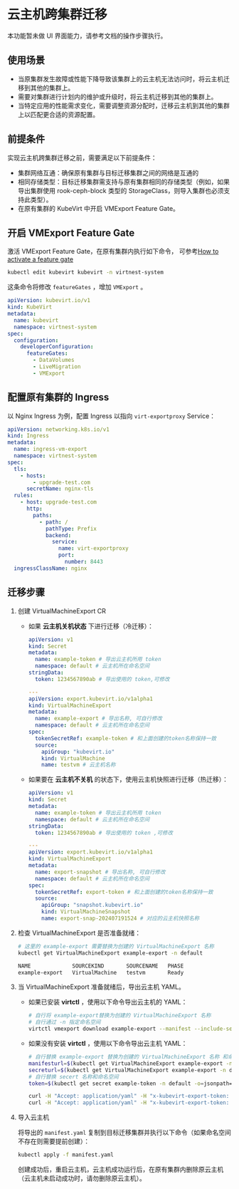 # 云主机跨集群迁移

本功能暂未做 UI 界面能力，请参考文档的操作步骤执行。

## 使用场景

- 当原集群发生故障或性能下降导致该集群上的云主机无法访问时，将云主机迁移到其他的集群上。
- 需要对集群进行计划内的维护或升级时，将云主机迁移到其他的集群上。
- 当特定应用的性能需求变化，需要调整资源分配时，迁移云主机到其他的集群上以匹配更合适的资源配置。

## 前提条件

实现云主机跨集群迁移之前，需要满足以下前提条件：

- 集群网络互通：确保原有集群与目标迁移集群之间的网络是互通的
- 相同存储类型：目标迁移集群需支持与原有集群相同的存储类型（例如，如果导出集群使用 rook-ceph-block 类型的 StorageClass，则导入集群也必须支持此类型）。
- 在原有集群的 KubeVirt 中开启 VMExport Feature Gate。

## 开启 VMExport Feature Gate

激活 VMExport Feature Gate，在原有集群内执行如下命令，
可参考[How to activate a feature gate](https://kubevirt.io/user-guide/cluster_admin/activating_feature_gates/#how-to-activate-a-feature-gate)

```sh
kubectl edit kubevirt kubevirt -n virtnest-system
```

这条命令将修改 `featureGates` ，增加 `VMExport` 。

```yaml
apiVersion: kubevirt.io/v1
kind: KubeVirt
metadata:
  name: kubevirt
  namespace: virtnest-system
spec:
  configuration:
    developerConfiguration:
      featureGates:
        - DataVolumes
        - LiveMigration
        - VMExport
```

## 配置原有集群的 Ingress

以 Nginx Ingress 为例，配置 Ingress 以指向 `virt-exportproxy` Service：

```yaml
apiVersion: networking.k8s.io/v1
kind: Ingress
metadata:
  name: ingress-vm-export
  namespace: virtnest-system
spec:
  tls:
    - hosts:
        - upgrade-test.com
      secretName: nginx-tls
  rules:
    - host: upgrade-test.com
      http:
        paths:
          - path: /
            pathType: Prefix
            backend:
              service:
                name: virt-exportproxy
                port:
                  number: 8443
  ingressClassName: nginx
```

## 迁移步骤

1. 创建 VirtualMachineExport CR

    - 如果 **云主机关机状态** 下进行迁移（冷迁移）：

        ```yaml
        apiVersion: v1
        kind: Secret
        metadata:
          name: example-token # 导出云主机所用 token
          namespace: default # 云主机所在命名空间
        stringData:
          token: 1234567890ab # 导出使用的 token,可修改
    
        ---
        apiVersion: export.kubevirt.io/v1alpha1
        kind: VirtualMachineExport
        metadata:
          name: example-export # 导出名称, 可自行修改
          namespace: default # 云主机所在命名空间
        spec:
          tokenSecretRef: example-token # 和上面创建的token名称保持一致
          source:
            apiGroup: "kubevirt.io"
            kind: VirtualMachine
            name: testvm # 云主机名称
        ```

    - 如果要在 **云主机不关机** 的状态下，使用云主机快照进行迁移（热迁移）：

        ```yaml
        apiVersion: v1
        kind: Secret
        metadata:
          name: example-token # 导出云主机所用 token
          namespace: default # 云主机所在命名空间
        stringData:
          token: 1234567890ab # 导出使用的 token ,可修改
    
        ---
        apiVersion: export.kubevirt.io/v1alpha1
        kind: VirtualMachineExport
        metadata:
          name: export-snapshot # 导出名称, 可自行修改
          namespace: default # 云主机所在命名空间
        spec:
          tokenSecretRef: export-token # 和上面创建的token名称保持一致
          source:
            apiGroup: "snapshot.kubevirt.io"
            kind: VirtualMachineSnapshot
            name: export-snap-202407191524 # 对应的云主机快照名称
        ```

1. 检查 VirtualMachineExport 是否准备就绪：
    
    ```sh
    # 这里的 example-export 需要替换为创建的 VirtualMachineExport 名称
    kubectl get VirtualMachineExport example-export -n default
    
    NAME             SOURCEKIND       SOURCENAME   PHASE
    example-export   VirtualMachine   testvm       Ready
    ```

1. 当 VirtualMachineExport 准备就绪后，导出云主机 YAML。

    - 如果已安装 **virtctl** ，使用以下命令导出云主机的 YAML：

        ```sh
        # 自行将 example-export替换为创建的 VirtualMachineExport 名称
        # 自行通过 -n 指定命名空间
        virtctl vmexport download example-export --manifest --include-secret --output=manifest.yaml
        ```

    - 如果没有安装 **virtctl** ，使用以下命令导出云主机 YAML：

        ```sh
        # 自行替换 example-export 替换为创建的 VirtualMachineExport 名称 和命名空间
        manifesturl=$(kubectl get VirtualMachineExport example-export -n default -o=jsonpath='{.status.links.internal.manifests[0].url}')
        secreturl=$(kubectl get VirtualMachineExport example-export -n default -o=jsonpath='{.status.links.internal.manifests[1].url}')
        # 自行替换 secert 名称和命名空间
        token=$(kubectl get secret example-token -n default -o=jsonpath='{.data.token}' | base64 -d)
    
        curl -H "Accept: application/yaml" -H "x-kubevirt-export-token: $token"  --insecure  $secreturl > manifest.yaml
        curl -H "Accept: application/yaml" -H "x-kubevirt-export-token: $token"  --insecure  $manifesturl >> manifest.yaml
        ```

1. 导入云主机

    将导出的 `manifest.yaml` 复制到目标迁移集群并执行以下命令（如果命名空间不存在则需要提前创建）：

    ```sh
    kubectl apply -f manifest.yaml
    ```
    创建成功后，重启云主机，云主机成功运行后，在原有集群内删除原云主机（云主机未启动成功时，请勿删除原云主机）。
